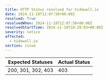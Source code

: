 ```yaml
---
title: HTTP Status resolved for hidewall.io
date: 2024-11-18T12:07:50+00:00Z
resolved: True
resolvedWhen: 2024-11-18T12:07:50+00:00Z
resolvedStartTime: 2024-11-18T10:20:03+00:00Z
severity: notice
affected:
  - hidewall.io
section: issue
---
```


| Expected Statuses | Actual Status  |
|-------------------|----------------|
| 200, 301, 302, 403 | 403 |
